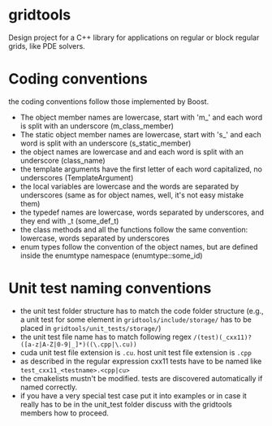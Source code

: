 gridtools
=========

Design project for a C++ library for applications on regular or block regular grids, like PDE solvers.

Coding conventions
==================

the coding conventions follow those implemented by Boost.
* The object member names are lowercase, start with 'm_' and each word is split with an underscore (m_class_member)
* The static object member names are lowercase, start with 's_' and each word is split with an underscore (s_static_member)
* the object names are lowercase and and each word is split with an underscore (class_name)
* the template arguments have the first letter of each word capitalized, no underscores (TemplateArgument)
* the local variables are lowercase and the words are separated by underscores (same as for object names, well, it's not easy mistake them)
* the typedef names are lowercase, words separated by underscores, and they end with _t (some_def_t)
* the class methods and all the functions follow the same convention: lowercase, words separated by underscores
* enum types follow the convention of the object names, but are defined inside the enumtype namespace (enumtype::some_id)

Unit test naming conventions
==================
* the unit test folder structure has to match the code folder structure (e.g., a unit test for some element in `gridtools/include/storage/` has to be placed in `gridtools/unit_tests/storage/`)
* the unit test file name has to match following regex ```/(test)(_cxx11)?([a-z|A-Z|0-9|_]*)((\.cpp|\.cu))```
* cuda unit test file extension is `.cu`. host unit test file extension is `.cpp`
* as described in the regular expression cxx11 tests have to be named like `test_cxx11_<testname>.<cpp|cu>`
* the cmakelists mustn't be modified. tests are discovered automatically if named correctly.
* if you have a very special test case put it into examples or in case it really has to be in the unit_test folder discuss with the gridtools members how to proceed.
